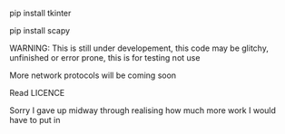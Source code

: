 pip install tkinter

pip install scapy

WARNING: This is still under developement, this code may be glitchy, unfinished or error prone, this is for testing not use

More network protocols will be coming soon

Read LICENCE

Sorry I gave up midway through realising how much more work I would have to put in
